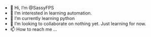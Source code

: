 - 👋 Hi, I’m @SassyFPS
- 👀 I’m interested in learning automation.
- 🌱 I’m currently learning python
- 💞️ I’m looking to collaborate on nothing yet. Just learning for now.
- 📫 How to reach me ...

<!---
SassyFPS/SassyFPS is a ✨ special ✨ repository because its `README.md` (this file) appears on your GitHub profile.
You can click the Preview link to take a look at your changes.
--->
